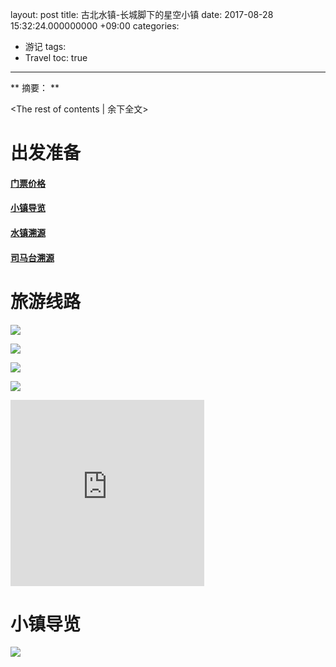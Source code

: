layout: post
title: 古北水镇-长城脚下的星空小镇
date: 2017-08-28 15:32:24.000000000 +09:00
categories:
- 游记
tags:
- Travel
toc: true
---

** 
摘要：
**
<!-- more -->
<The rest of contents | 余下全文>

# 出发准备

#### [门票价格](http://www.wtown.com/index.php/News/scenic_area_announcement#menuSub)

#### [小镇导览](http://www.wtown.com/index.php/Yuyue/map)

#### [水镇溯源](http://www.wtown.com/index.php/Xzsy/index#menuSub)

#### [司马台溯源](http://www.wtown.com/index.php/Xzsy/simatai_great_wall#menuSub)

# 旅游线路

![](/hexo_blog/img/article/beijing-w-town/古北水镇官方宣传.jpg)

![](/hexo_blog/img/article/beijing-w-town/夜景全图.jpg)

![](/hexo_blog/img/article/beijing-w-town/夜游司马台长城夜景.jpg)

![](/hexo_blog/img/article/beijing-w-town/音乐喷泉.jpg)

<iframe height=298 width=310 src='https://share2.heiluo.com/share/link/513a1fe411f44622b128659bebb8103f' frameborder=0 'allowfullscreen'></iframe>


# 小镇导览

![](/hexo_blog/img/article/beijing-w-town/小镇导览.jpg)


